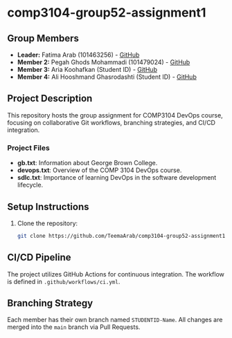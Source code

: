 # comp3104-group52-assignment1

## Group Members
- **Leader:** Fatima Arab (101463256) - [GitHub](https://github.com/TeemaArab)
- **Member 2:** Pegah Ghods Mohammadi (101479024) - [GitHub](https://github.com/pegahghm)
- **Member 3:** Aria Koohafkan (Student ID) - [GitHub](https://github.com/TheirUsername)
- **Member 4:** Ali Hooshmand Ghasrodashti (Student ID) - [GitHub](https://github.com/TheirUsername)

## Project Description
This repository hosts the group assignment for COMP3104 DevOps course, focusing on collaborative Git workflows, branching strategies, and CI/CD integration.

### Project Files
- **gb.txt**: Information about George Brown College.
- **devops.txt**: Overview of the COMP 3104 DevOps course.
- **sdlc.txt**: Importance of learning DevOps in the software development lifecycle.

## Setup Instructions
1. Clone the repository:
   ```bash
   git clone https://github.com/TeemaArab/comp3104-group52-assignment1.git

## CI/CD Pipeline
The project utilizes GitHub Actions for continuous integration. The workflow is defined
in `.github/workflows/ci.yml`.

## Branching Strategy
Each member has their own branch named `STUDENTID-Name`. All changes are
merged into the `main` branch via Pull Requests.

